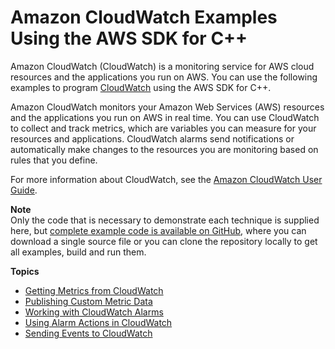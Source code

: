 # Amazon CloudWatch Examples Using the AWS SDK for C\+\+<a name="examples-cloudwatch"></a>

Amazon CloudWatch \(CloudWatch\) is a monitoring service for AWS cloud resources and the applications you run on AWS\. You can use the following examples to program [CloudWatch](https://aws.amazon.com/cloudwatch) using the AWS SDK for C\+\+\.

Amazon CloudWatch monitors your Amazon Web Services \(AWS\) resources and the applications you run on AWS in real time\. You can use CloudWatch to collect and track metrics, which are variables you can measure for your resources and applications\. CloudWatch alarms send notifications or automatically make changes to the resources you are monitoring based on rules that you define\.

For more information about CloudWatch, see the [Amazon CloudWatch User Guide](https://docs.aws.amazon.com/AmazonCloudWatch/latest/DeveloperGuide/)\.

**Note**  
Only the code that is necessary to demonstrate each technique is supplied here, but [complete example code is available on GitHub](https://github.com/awsdocs/aws-doc-sdk-examples/tree/master/cpp), where you can download a single source file or you can clone the repository locally to get all examples, build and run them\.

**Topics**
+ [Getting Metrics from CloudWatch](examples-cloudwatch-get-metrics.md)
+ [Publishing Custom Metric Data](examples-cloudwatch-publish-custom-metrics.md)
+ [Working with CloudWatch Alarms](examples-cloudwatch-create-alarms.md)
+ [Using Alarm Actions in CloudWatch](examples-cloudwatch-use-alarm-actions.md)
+ [Sending Events to CloudWatch](examples-cloudwatch-send-events.md)